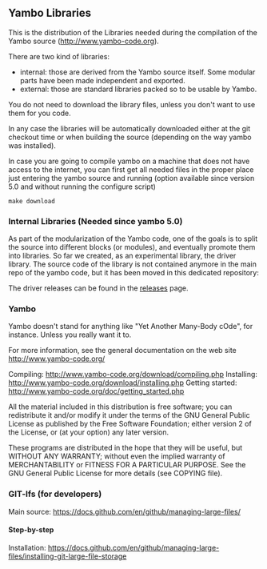 ## Yambo Libraries

This is the distribution of the Libraries needed during the compilation of the Yambo source (http://www.yambo-code.org).

There are two kind of libraries:
* internal: those are derived from the Yambo source itself. Some modular parts have been made independent and exported. 
* external: those are standard libraries packed so to be usable by Yambo.

You do not need to download the library files, unless you don't want to use them for you code.

In any case the libraries will be automatically downloaded either at the git checkout time or when building the source (depending on the way yambo was installed).

In case you are going to compile yambo on a machine that does not have access to the internet, you can first get all needed files in the proper place just entering the yambo source and running (option available since version 5.0 and without running the configure script)

`make download`

### Internal Libraries (Needed since yambo 5.0)

As part of the modularization of the Yambo code, one of the goals is to split the source into different blocks (or modules), and eventually promote them into libraries. So far we created, as an experimental library, the driver library.
The source code of the library is not contained anymore in the main repo of the yambo code, but it has been moved in this dedicated repository:

The driver releases can be found in the [releases](https://github.com/yambo-code/Ydriver/releases) page.

### Yambo
Yambo doesn't stand for anything like "Yet Another Many-Body cOde", for instance.  Unless you really want it to. 

For more information, see the general documentation on the web site http://www.yambo-code.org/

Compiling:  http://www.yambo-code.org/download/compiling.php
Installing: http://www.yambo-code.org/download/installing.php
Getting started: http://www.yambo-code.org/doc/getting_started.php

All the material included in this distribution is free software;
you can redistribute it and/or modify it under the terms of the GNU
General Public License as published by the Free Software Foundation;
either version 2 of the License, or (at your option) any later version.

These programs are distributed in the hope that they will be useful, but
WITHOUT ANY WARRANTY; without even the implied warranty of MERCHANTABILITY
or FITNESS FOR A PARTICULAR PURPOSE. See the GNU General Public License 
for more details (see COPYING file).

### GIT-lfs (for developers)

Main source: https://docs.github.com/en/github/managing-large-files/

#### Step-by-step

Installation: https://docs.github.com/en/github/managing-large-files/installing-git-large-file-storage
